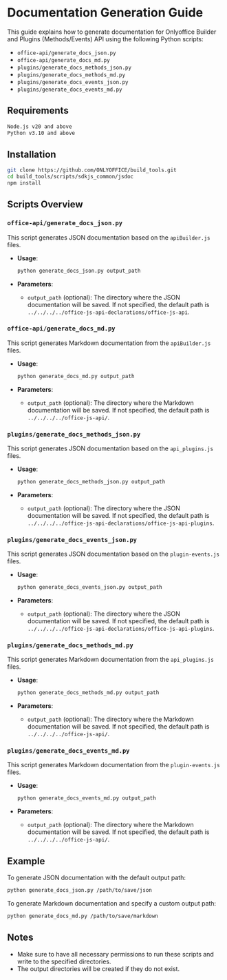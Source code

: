 # Documentation Generation Guide

This guide explains how to generate documentation for Onlyoffice Builder
and Plugins (Methods/Events) API using the following Python scripts:

- `office-api/generate_docs_json.py`
- `office-api/generate_docs_md.py`
- `plugins/generate_docs_methods_json.py`
- `plugins/generate_docs_methods_md.py`
- `plugins/generate_docs_events_json.py`
- `plugins/generate_docs_events_md.py`

## Requirements

```bash
Node.js v20 and above
Python v3.10 and above
```

## Installation

```bash
git clone https://github.com/ONLYOFFICE/build_tools.git
cd build_tools/scripts/sdkjs_common/jsdoc
npm install
```

## Scripts Overview

### `office-api/generate_docs_json.py`

This script generates JSON documentation based on the `apiBuilder.js` files.

- **Usage**:

  ```bash
  python generate_docs_json.py output_path
  ```

- **Parameters**:
  - `output_path` (optional): The directory where the JSON documentation
    will be saved. If not specified, the default path is
    `../../../../office-js-api-declarations/office-js-api`.

### `office-api/generate_docs_md.py`

This script generates Markdown documentation from the `apiBuilder.js` files.

- **Usage**:

  ```bash
  python generate_docs_md.py output_path
  ```

- **Parameters**:
  - `output_path` (optional): The directory where the Markdown documentation
    will be saved. If not specified, the default path is
    `../../../../office-js-api/`.

### `plugins/generate_docs_methods_json.py`

This script generates JSON documentation based on the `api_plugins.js` files.

- **Usage**:

  ```bash
  python generate_docs_methods_json.py output_path
  ```

- **Parameters**:
  - `output_path` (optional): The directory where the JSON documentation
    will be saved. If not specified, the default path is
    `../../../../office-js-api-declarations/office-js-api-plugins`.

### `plugins/generate_docs_events_json.py`

This script generates JSON documentation based on the `plugin-events.js` files.

- **Usage**:

  ```bash
  python generate_docs_events_json.py output_path
  ```

- **Parameters**:
  - `output_path` (optional): The directory where the JSON documentation
    will be saved. If not specified, the default path is
    `../../../../office-js-api-declarations/office-js-api-plugins`.

### `plugins/generate_docs_methods_md.py`

This script generates Markdown documentation from the `api_plugins.js` files.

- **Usage**:

  ```bash
  python generate_docs_methods_md.py output_path
  ```

- **Parameters**:
  - `output_path` (optional): The directory where the Markdown documentation
    will be saved. If not specified, the default path is
    `../../../../office-js-api/`.

### `plugins/generate_docs_events_md.py`

This script generates Markdown documentation from the `plugin-events.js` files.

- **Usage**:

  ```bash
  python generate_docs_events_md.py output_path
  ```

- **Parameters**:
  - `output_path` (optional): The directory where the Markdown documentation
    will be saved. If not specified, the default path is
    `../../../../office-js-api/`.

## Example

To generate JSON documentation with the default output path:

```bash
python generate_docs_json.py /path/to/save/json
```

To generate Markdown documentation and specify a custom output path:

```bash
python generate_docs_md.py /path/to/save/markdown
```

## Notes

- Make sure to have all necessary permissions to run these scripts and write
  to the specified directories.
- The output directories will be created if they do not exist.
